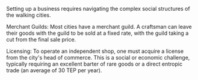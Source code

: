 Setting up a business requires navigating the complex social structures of the walking cities.

Merchant Guilds: Most cities have a merchant guild. A craftsman can leave their goods with the guild to be sold at a fixed rate, with the guild taking a cut from the final sale price.

Licensing: To operate an independent shop, one must acquire a license from the city's head of commerce. This is a social or economic challenge, typically requiring an excellent barter of rare goods or a direct entropic trade (an average of 30 TEP per year).